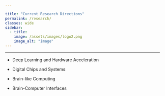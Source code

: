 ```yaml
---

title: "Current Research Directions"
permalink: /research/
classes: wide
sidebar:
  - title: 
    image: /assets/images/logo2.png
    image_alt: "image"
---
```


---

- Deep Learning and Hardware Acceleration

- Digital Chips and Systems

- Brain-like Computing 

- Brain-Computer Interfaces
